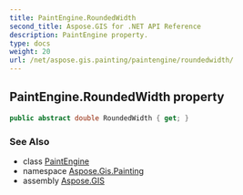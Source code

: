 ```yaml
---
title: PaintEngine.RoundedWidth
second_title: Aspose.GIS for .NET API Reference
description: PaintEngine property. 
type: docs
weight: 20
url: /net/aspose.gis.painting/paintengine/roundedwidth/
---
```

## PaintEngine.RoundedWidth property

```csharp
public abstract double RoundedWidth { get; }
```

### See Also

* class [PaintEngine](../)
* namespace [Aspose.Gis.Painting](../../paintengine/)
* assembly [Aspose.GIS](../../../)


